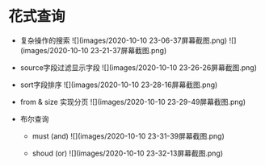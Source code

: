 # 花式查询
- 复杂操作的搜索
    ![](images/2020-10-10 23-06-37屏幕截图.png)
    ![](images/2020-10-10 23-21-37屏幕截图.png)
    
- source字段过滤显示字段
    ![](images/2020-10-10 23-26-26屏幕截图.png)

- sort字段排序
    ![](images/2020-10-10 23-28-16屏幕截图.png)

- from & size 实现分页
    ![](images/2020-10-10 23-29-49屏幕截图.png)

- 布尔查询
    - must (and)
        ![](images/2020-10-10 23-31-39屏幕截图.png)  

    - shoud (or)
        ![](images/2020-10-10 23-32-13屏幕截图.png)  




